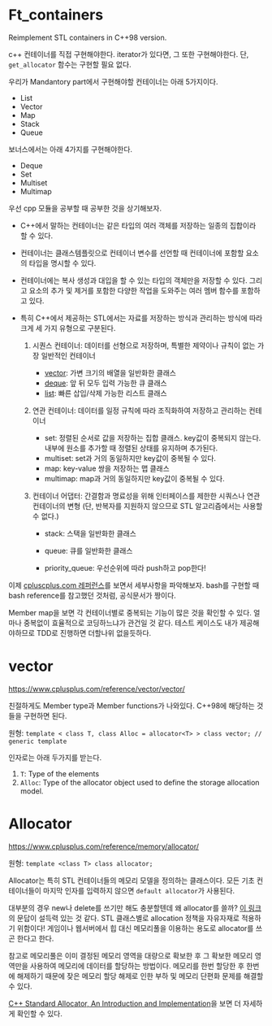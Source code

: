 # Ft_containers

Reimplement STL containers in C++98 version.



c++ 컨테이너를 직접 구현해야한다. iterator가 있다면, 그 또한 구현해야한다. 단, `get_allocator` 함수는 구현할 필요 없다.

우리가 Mandantory part에서 구현해야할 컨테이너는 아래 5가지이다.

- List
- Vector
- Map
- Stack
- Queue

보너스에서는 아래 4가지를 구현해야한다.

- Deque
- Set
- Multiset
- Multimap



우선 cpp 모듈을 공부할 때 공부한 것을 상기해보자.

- C++에서 말하는 컨테이너는 같은 타입의 여러 객체를 저장하는 일종의 집합이라 할 수 있다. 

- 컨테이너는 클래스템플릿으로 컨테이너 변수를 선언할 때 컨테이너에 포함할 요소의 타입을 명시할 수 있다. 

- 컨테이너에는 복사 생성과 대입을 할 수 있는 타입의 객체만을 저장할 수 있다. 그리고 요소의 추가 및 제거를 포함한 다양한 작업을 도와주는 여러 멤버 함수를 포함하고 있다.

- 특히 C++에서 제공하는 STL에서는 자료를 저장하는 방식과 관리하는 방식에 따라 크게 세 가지 유형으로 구분된다.

  1. 시퀀스 컨테이너: 데이터를 선형으로 저장하며, 특별한 제약이나 규칙이 없는 가장 일반적인 컨테이너

     - [vector](https://blockdmask.tistory.com/70): 가변 크기의 배열을 일반화한 클래스
     - [deque](https://modoocode.com/223): 앞 뒤 모두 입력 가능한 큐 클래스
     - [list](https://blockdmask.tistory.com/76): 빠른 삽입/삭제 가능한 리스트 클래스

  2. 연관 컨테이너: 데이터를 일정 규칙에 따라 조직화하여 저장하고 관리하는 컨테이너

     - set: 정렬된 순서로 값을 저장하는 집합 클래스. key값이 중복되지 않는다.내부에 원소를 추가할 때 정렬된 상태를 유지하며 추가된다.
     - multiset: set과 거의 동일하지만 key값이 중복될 수 있다.
     - map: key-value 쌍을 저장하는 맵 클래스
     - multimap: map과 거의 동일하지만 key값이 중복될 수 있다.

  3. 컨테이너 어댑터: 간결함과 명료성을 위해 인터페이스를 제한한 시쿼스나 연관 컨테이너의 변형 (단, 반복자를 지원하지 않으므로 STL 알고리즘에서는 사용할 수 없다.)

     - stack: 스택을 일반화한 클래스

     - queue: 큐를 일반화한 클래스

     - priority_queue: 우선순위에 따라 push하고 pop한다!

이제 [cpluscplus.com 레퍼런스](https://www.cplusplus.com/reference/stl/)를 보면서 세부사항을 파악해보자. bash를 구현할 때 bash reference를 참고했던 것처럼, 공식문서가 짱이다.

Member map을 보면 각 컨테이너별로 중복되는 기능이 많은 것을 확인할 수 있다. 얼마나 중복없이 효율적으로 코딩하느냐가 관건일 것 같다. 테스트 케이스도 내가 제공해야하므로 TDD로 진행하면 더할나위 없을듯하다.



# vector

https://www.cplusplus.com/reference/vector/vector/

친절하게도 Member type과 Member functions가 나와있다. C++98에 해당하는 것들을 구현하면 된다.

원형: `template < class T, class Alloc = allocator<T> > class vector; // generic template`

인자로는 아래 두가지를 받는다.

1. `T`: Type of the elements
2. `Alloc`: Type of the allocator object used to define the storage allocation model.



# Allocator

https://www.cplusplus.com/reference/memory/allocator/

원형: `template <class T> class allocator;`

Allocator는 특히 STL 컨테이너들의 메모리 모델을 정의하는 클래스이다. 모든 기초 컨테이너들이 마지막 인자를 입력하지 않으면 `default allocator`가 사용된다.

대부분의 경우 new나 delete를 쓰기만 해도 충분할텐데 왜 allocator를 쓸까? [이 링크](https://kldp.org/node/109031)의 문답이 설득력 있는 것 같다. STL 클래스별로 allocation 정책을 자유자재로 적용하기 위함이다! 게임이나 웹서버에서 힙 대신 메모리풀을 이용하는 용도로 allocator를 쓰곤 한다고 한다.

참고로 메모리풀은 이미 결정된 메모리 영역을 대량으로 확보한 후 그 확보한 메모리 영역만을 사용하여 메모리에 데이터를 할당하는 방법이다. 메모리를 한번 할당한 후 한번에 해제하기 때문에 잦은 메모리 할당 해제로 인한 부하 및 메모리 단편화 문제를 해결할 수 있다.

[C++ Standard Allocator, An Introduction and Implementation](https://www.codeproject.com/Articles/4795/C-Standard-Allocator-An-Introduction-and-Implement)을 보면 더 자세하게 확인할 수 있다.